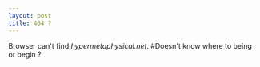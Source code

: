 ```yaml
---
layout: post
title: 404 ?
---
```


Browser can't find *hypermetaphysical.net*.
#Doesn't know
where to being or begin ?

